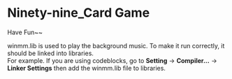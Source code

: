 # Ninety-nine_Card Game

Have Fun~~  

winmm.lib is used to play the background music. To make it run correctly, it should be linked into libraries.   
For example. If you are using codeblocks, go to **Setting** -> **Compiler...** -> **Linker Settings** then add the winmm.lib file to libraries.
